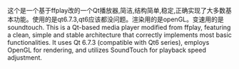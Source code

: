 这个是一个基于ffplay改的一个Qt播放器,简洁,结构简单,稳定,正确实现了大多数基本功能。使用的是qt6.7.3,qt6应该都没问题。渲染用的是openGL。变速用的是soundtouch.
This is a Qt-based media player modified from ffplay, featuring a clean, simple and stable architecture that correctly implements most basic functionalities. It uses Qt 6.7.3 (compatible with Qt6 series), employs OpenGL for rendering, and utilizes SoundTouch for playback speed adjustment.
